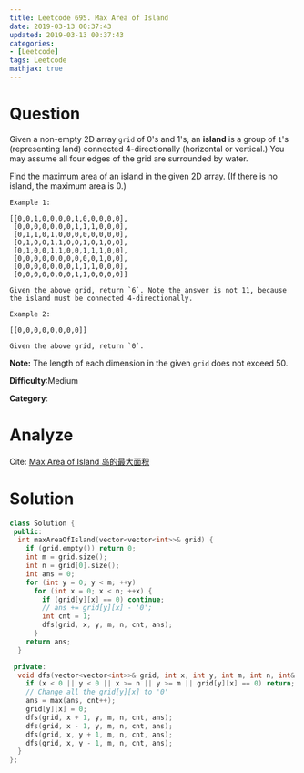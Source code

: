```yaml
---
title: Leetcode 695. Max Area of Island
date: 2019-03-13 00:37:43
updated: 2019-03-13 00:37:43
categories: 
- [Leetcode]
tags: Leetcode
mathjax: true
---
```


# Question

Given a non-empty 2D array  `grid`  of 0's and 1's, an  **island**  is a group of  `1`'s (representing land) connected 4-directionally (horizontal or vertical.) You may assume all four edges of the grid are surrounded by water.

Find the maximum area of an island in the given 2D array. (If there is no island, the maximum area is 0.)

```
Example 1:

[[0,0,1,0,0,0,0,1,0,0,0,0,0],
 [0,0,0,0,0,0,0,1,1,1,0,0,0],
 [0,1,1,0,1,0,0,0,0,0,0,0,0],
 [0,1,0,0,1,1,0,0,1,0,1,0,0],
 [0,1,0,0,1,1,0,0,1,1,1,0,0],
 [0,0,0,0,0,0,0,0,0,0,1,0,0],
 [0,0,0,0,0,0,0,1,1,1,0,0,0],
 [0,0,0,0,0,0,0,1,1,0,0,0,0]]

Given the above grid, return `6`. Note the answer is not 11, because the island must be connected 4-directionally.

Example 2:

[[0,0,0,0,0,0,0,0]]

Given the above grid, return `0`.
```

**Note:**  The length of each dimension in the given  `grid`  does not exceed 50.

**Difficulty**:Medium

**Category**:

# Analyze

Cite: [Max Area of Island 岛的最大面积](http://www.cnblogs.com/grandyang/p/7712724.html)

# Solution

```cpp
class Solution {
 public:
  int maxAreaOfIsland(vector<vector<int>>& grid) {
    if (grid.empty()) return 0;
    int m = grid.size();
    int n = grid[0].size();
    int ans = 0;
    for (int y = 0; y < m; ++y)
      for (int x = 0; x < n; ++x) {
        if (grid[y][x] == 0) continue;
        // ans += grid[y][x] - '0';
        int cnt = 1;
        dfs(grid, x, y, m, n, cnt, ans);
      }
    return ans;
  }

 private:
  void dfs(vector<vector<int>>& grid, int x, int y, int m, int n, int& cnt, int& ans) {
    if (x < 0 || y < 0 || x >= n || y >= m || grid[y][x] == 0) return;
    // Change all the grid[y][x] to '0'
    ans = max(ans, cnt++);
    grid[y][x] = 0;
    dfs(grid, x + 1, y, m, n, cnt, ans);
    dfs(grid, x - 1, y, m, n, cnt, ans);
    dfs(grid, x, y + 1, m, n, cnt, ans);
    dfs(grid, x, y - 1, m, n, cnt, ans);
  }
};
```